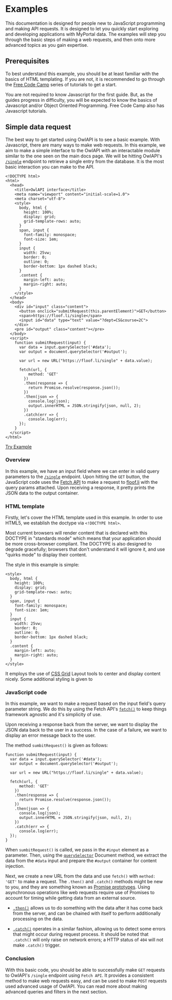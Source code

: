 # Examples

This documentation is designed for people new to JavaScript programming and making API requests. It is designed to let you quickly start exploring and developing applications with MyPortal data. The examples will step you through the basic steps of making a web requests, and then onto more advanced topics as you gain expertise.

## Prerequisites

To best understand this example, you should be at least familiar with the basics of HTML templating. If you are not, it is recommended to go through the [Free Code Camp](https://www.freecodecamp.org/) series of tutorials to get a start.

You are not required to know Javascript for the first guide. But, as the guides progress in difficulty, you will be expected to know the basics of Javascript and/or Object Oriented Programming. Free Code Camp also has Javascript tutorials.

## Simple data request

The best way to get started using OwlAPI is to see a basic example. With Javascript, there are many ways to make web requests. In this example, we aim to make a simple interface to the OwlAPI with an interactable module similar to the one seen on the main docs page. We will be hitting OwlAPI's [`/single`](https://floof.li/#get-single) endpoint to retrieve a single entry from the database. It is the most basic interaction you can make to the API.

```
<!DOCTYPE html>
<html>
  <head>
    <title>OwlAPI interface</title>
    <meta name="viewport" content="initial-scale=1.0">
    <meta charset="utf-8">
    <style>
      body, html {
        height: 100%;
        display: grid;
        grid-template-rows: auto;
      }
      span, input {
        font-family: monospace;
        font-size: 1em;
      }
      input {
        width: 25vw;
        border: 0;
        outline: 0;
        border-bottom: 1px dashed black;
      }
      .content {
        margin-left: auto;
        margin-right: auto;
      }
    </style>
  </head>
  <body>
    <div id="input" class="content">
      <button onclick="submitRequest(this.parentElement)">GET</button>
      <span>https://floof.li/single</span>
      <input id="data" type="text" value="?dept=CS&course=2C">
    </div>
    <pre id="output" class="content"></pre>
  </body>
  <script>
    function submitRequest(input) {
      var data = input.querySelector('#data');
      var output = document.querySelector('#output');

      var url = new URL("https://floof.li/single" + data.value);

      fetch(url, {
          method: 'GET'
        })
        .then(response => {
          return Promise.resolve(response.json());
        })
        .then(json => {
          console.log(json);
          output.innerHTML = JSON.stringify(json, null, 2);
        })
        .catch(err => {
          console.log(err);
      });
    }
  </script>
</html>
```
[Try Example](/#)

### Overview

In this example, we have an input field where we can enter in valid query parameters to the [`/single`](https://floof.li/#get-single) endpoint. Upon hitting the `GET` button, the JavaScript code uses the [Fetch API](https://developer.mozilla.org/en-US/docs/Web/API/Fetch_API) to make a request to [floof.li](https://floof.li) with the query params attached. Upon receiving a response, it pretty prints the JSON data to the output container.

### HTML template

Firstly, let's cover the HTML template used in this example. In order to use HTML5, we establish the doctype via `<!DOCTYPE html>`.

Most current browsers will render content that is declared with this DOCTYPE in "standards mode" which means that your application should be more cross-browser compliant. The DOCTYPE is also designed to degrade gracefully; browsers that don't understand it will ignore it, and use "quirks mode" to display their content.

The style in this example is simple:
```
<style>
  body, html {
    height: 100%;
    display: grid;
    grid-template-rows: auto;
  }
  span, input {
    font-family: monospace;
    font-size: 1em;
  }
  input {
    width: 25vw;
    border: 0;
    outline: 0;
    border-bottom: 1px dashed black;
  }
  .content {
    margin-left: auto;
    margin-right: auto;
  }
</style>
```

It employs the use of [CSS Grid](https://developer.mozilla.org/en-US/docs/Web/CSS/CSS_Grid_Layout) Layout tools to center and display content nicely. Some additional styling is given to 

### JavaScript code

In this example, we want to make a request based on the input field's query parameter string. We do this by using the Fetch API's [`fetch()`](https://developer.mozilla.org/en-US/docs/Web/API/WindowOrWorkerGlobalScope/fetch) to keep things framework agnostic and it's simplicity of use.

Upon receiving a response back from the server, we want to display the JSON data back to the user in a success. In the case of a failure, we want to display an error message back to the user.

The method `sumbitRequest()` is given as follows:
```
function submitRequest(input) {
  var data = input.querySelector('#data');
  var output = document.querySelector('#output');

  var url = new URL("https://floof.li/single" + data.value);

  fetch(url, {
      method: 'GET'
    })
    .then(response => {
      return Promise.resolve(response.json());
    })
    .then(json => {
      console.log(json);
      output.innerHTML = JSON.stringify(json, null, 2);
    })
    .catch(err => {
      console.log(err);
  });
}
```

When `sumbitRequest()` is called, we pass in the `#input` element as a parameter. Then, using the [`querySelector`](https://developer.mozilla.org/en-US/docs/Web/API/Document/querySelector) Document method, we extract the data from the `#data` input and prepare the `#output` container for content injection.

Next, we create a new URL from the data and use `fetch()` with `method: 'GET'` to make a request. The `.then()` and `.catch()` methods might be new to you, and they are something known as [Promise prototypes](https://developer.mozilla.org/en-US/docs/Web/JavaScript/Reference/Global_Objects/Promise/prototype). Using asynchronous operations like web requests require use of Promises to account for timing while getting data from an external source.

- [`.then()`](https://developer.mozilla.org/en-US/docs/Web/JavaScript/Reference/Global_Objects/Promise/then) allows us to do something with the data after it has come back from the server, and can be chained with itself to perform additionally processing on the data.

- [`.catch()`](https://developer.mozilla.org/en-US/docs/Web/JavaScript/Reference/Global_Objects/Promise/catch) operates in a similar fashion, allowing us to detect some errors that might occur during request process. It should be noted that `.catch()` will only raise on network errors; a HTTP status of `404` will not make `.catch()` trigger.

### Conclusion

With this basic code, you should be able to successfully make `GET` requests to OwlAPI's `/single` endpoint using `Fetch API`. It provides a consistent method to make web requests easy, and can be used to make `POST` requests used advanced usage of OwlAPI. You can read more about making advanced queries and filters in the next section.
